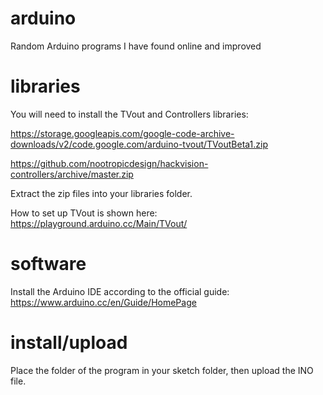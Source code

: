 # arduino
Random Arduino programs I have found online and improved

# libraries
You will need to install the TVout and Controllers libraries:

https://storage.googleapis.com/google-code-archive-downloads/v2/code.google.com/arduino-tvout/TVoutBeta1.zip

https://github.com/nootropicdesign/hackvision-controllers/archive/master.zip

Extract the zip files into your libraries folder.

How to set up TVout is shown here:
https://playground.arduino.cc/Main/TVout/

# software
Install the Arduino IDE according to the official guide:
https://www.arduino.cc/en/Guide/HomePage

# install/upload
Place the folder of the program in your sketch folder, then upload the INO file.
